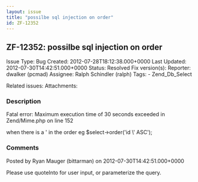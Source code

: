 ```yaml
---
layout: issue
title: "possilbe sql injection on order"
id: ZF-12352
---
```


ZF-12352: possilbe sql injection on order
-----------------------------------------

 Issue Type: Bug Created: 2012-07-28T18:12:38.000+0000 Last Updated: 2012-07-30T14:42:51.000+0000 Status: Resolved Fix version(s): 
 Reporter:  dwalker (pcmad)  Assignee:  Ralph Schindler (ralph)  Tags: - Zend\_Db\_Select
 
 Related issues: 
 Attachments: 
### Description

Fatal error: Maximum execution time of 30 seconds exceeded in Zend/Mime.php on line 152

when there is a ' in the order eg $select->order('id \\' ASC');

 

 

### Comments

Posted by Ryan Mauger (bittarman) on 2012-07-30T14:42:51.000+0000

Please use quoteInto for user input, or parameterize the query.

 

 